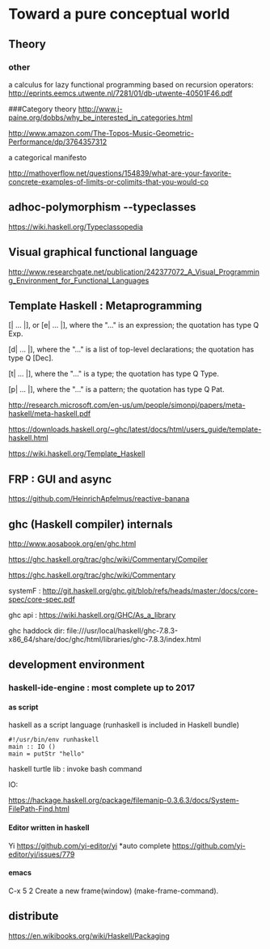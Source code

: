 # Toward a pure conceptual world

## Theory
### other
a calculus for lazy functional programming based on recursion operators:
http://eprints.eemcs.utwente.nl/7281/01/db-utwente-40501F46.pdf

###Category theory
http://www.j-paine.org/dobbs/why_be_interested_in_categories.html

http://www.amazon.com/The-Topos-Music-Geometric-Performance/dp/3764357312

a categorical manifesto

http://mathoverflow.net/questions/154839/what-are-your-favorite-concrete-examples-of-limits-or-colimits-that-you-would-co

## adhoc-polymorphism --typeclasses

https://wiki.haskell.org/Typeclassopedia

## Visual graphical functional language

http://www.researchgate.net/publication/242377072_A_Visual_Programming_Environment_for_Functional_Languages

##  Template Haskell : Metaprogramming

[| ... |], or [e| ... |], where the "..." is an expression; the quotation has type Q Exp.

[d| ... |], where the "..." is a list of top-level declarations; the quotation has type Q [Dec].

[t| ... |], where the "..." is a type; the quotation has type Q Type.

[p| ... |], where the "..." is a pattern; the quotation has type Q Pat.

http://research.microsoft.com/en-us/um/people/simonpj/papers/meta-haskell/meta-haskell.pdf

https://downloads.haskell.org/~ghc/latest/docs/html/users_guide/template-haskell.html

https://wiki.haskell.org/Template_Haskell

## FRP : GUI and async

https://github.com/HeinrichApfelmus/reactive-banana

## ghc (Haskell compiler) internals 

http://www.aosabook.org/en/ghc.html

https://ghc.haskell.org/trac/ghc/wiki/Commentary/Compiler

https://ghc.haskell.org/trac/ghc/wiki/Commentary

systemF : http://git.haskell.org/ghc.git/blob/refs/heads/master:/docs/core-spec/core-spec.pdf

ghc api : https://wiki.haskell.org/GHC/As_a_library

ghc haddock dir: 
file:///usr/local/haskell/ghc-7.8.3-x86_64/share/doc/ghc/html/libraries/ghc-7.8.3/index.html

## development environment
### haskell-ide-engine : most complete up to 2017
#### as script
haskell as a script language (runhaskell is included in Haskell bundle)

    #!/usr/bin/env runhaskell
    main :: IO ()
    main = putStr "hello"

haskell turtle lib : invoke bash command 

IO:

https://hackage.haskell.org/package/filemanip-0.3.6.3/docs/System-FilePath-Find.html

#### Editor written in haskell

Yi https://github.com/yi-editor/yi
    *auto complete https://github.com/yi-editor/yi/issues/779

#### emacs

C-x 5 2
Create a new frame(window) (make-frame-command).



## distribute

https://en.wikibooks.org/wiki/Haskell/Packaging
